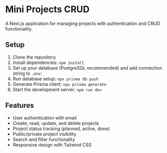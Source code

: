 # Mini Projects CRUD

A Next.js application for managing projects with authentication and CRUD functionality.

## Setup

1. Clone the repository
2. Install dependencies: `npm install`
3. Set up your database (PostgreSQL recommended) and add connection string to `.env`:
4. Run database setup: `npx prisma db push`
5. Generate Prisma client: `npx prisma generate`
6. Start the development server: `npm run dev`

## Features

- User authentication with email
- Create, read, update, and delete projects
- Project status tracking (planned, active, done)
- Public/private project visibility
- Search and filter functionality
- Responsive design with Tailwind CSS
